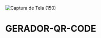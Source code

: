 ![Captura de Tela (150)](https://user-images.githubusercontent.com/88130044/210909108-e851c2f5-f794-4ad1-b27b-dc5dbb010335.png)
# GERADOR-QR-CODE
